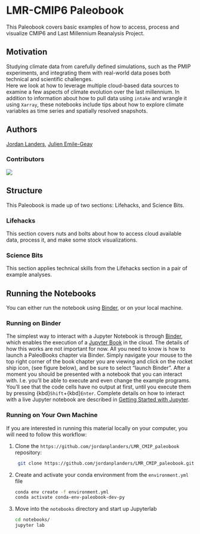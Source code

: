 # LMR-CMIP6 Paleobook

This Paleobook covers basic examples of how to access, process and visualize CMIP6 and Last Millennium Reanalysis Project.  

## Motivation

Studying climate data from carefully defined simulations, such as the PMIP experiments, and integrating them with real-world data poses both technical and scientific challenges.  
Here we look at how to leverage multiple cloud-based data sources to examine a few aspects of climate evolution over the last millennium. In addition to information about how to pull data using `intake` and wrangle it using `Xarray`, these notebooks include tips about how to explore climate variables as time series and spatially resolved snapshots. 

## Authors

[Jordan Landers](@jordanplanders), [Julien Emile-Geay](@CommonClimate)

### Contributors

<a href="https://github.com/jordanplanders/LMR_CMIP_paleobook/graphs/contributors">
  <img src="https://contrib.rocks/image?repo=jordanplanders/LMR_CMIP_paleobook" />
</a>

## Structure

This Paleobook is made up of two sections: Lifehacks, and Science Bits.

### Lifehacks

This section covers nuts and bolts about how to access cloud available data, process it, and make some stock visualizations.

### Science Bits

This section applies technical skills from the Lifehacks section in a pair of example analyses.

## Running the Notebooks

You can either run the notebook using [Binder](https://mybinder.org/), or on your local machine.

### Running on Binder

The simplest way to interact with a Jupyter Notebook is through
[Binder](https://mybinder.org/), which enables the execution of a
[Jupyter Book](https://jupyterbook.org) in the cloud. The details of how this works are not
important for now. All you need to know is how to launch a PaleoBooks chapter via Binder. Simply navigate your mouse to
the top right corner of the book chapter you are viewing and click
on the rocket ship icon, (see figure below), and be sure to select
“launch Binder”. After a moment you should be presented with a
notebook that you can interact with. I.e. you’ll be able to execute
and even change the example programs. You’ll see that the code cells
have no output at first, until you execute them by pressing
{kbd}`Shift`\+{kbd}`Enter`. Complete details on how to interact with
a live Jupyter notebook are described in [Getting Started with
Jupyter](https://foundations.projectpythia.org/foundations/getting-started-jupyter.html).

### Running on Your Own Machine

If you are interested in running this material locally on your computer, you will need to follow this workflow:

1. Clone the `https://github.com/jordanplanders/LMR_CMIP_paleobook` repository:

   ```bash
    git clone https://github.com/jordanplanders/LMR_CMIP_paleobook.git
   ```

1. Create and activate your conda environment from the `environment.yml` file
   ```bash
   conda env create -f environment.yml
   conda activate conda-env-paleobook-dev-py
   ```
1. Move into the `notebooks` directory and start up Jupyterlab
   ```bash
   cd notebooks/
   jupyter lab
   ```
